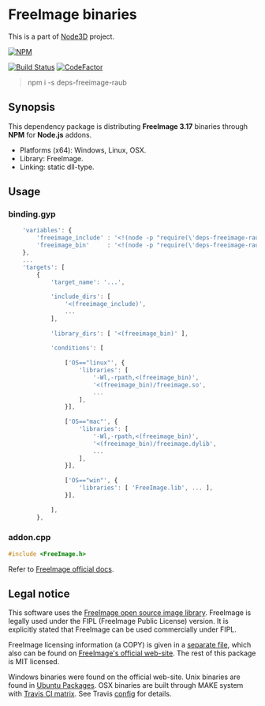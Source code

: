 # FreeImage binaries

This is a part of [Node3D](https://github.com/node-3d) project.

[![NPM](https://nodei.co/npm/deps-freeimage-raub.png?compact=true)](https://www.npmjs.com/package/deps-freeimage-raub)

[![Build Status](https://api.travis-ci.com/node-3d/deps-freeimage-raub.svg?branch=master)](https://travis-ci.com/node-3d/deps-freeimage-raub)
[![CodeFactor](https://www.codefactor.io/repository/github/node-3d/deps-freeimage-raub/badge)](https://www.codefactor.io/repository/github/node-3d/deps-freeimage-raub)

> npm i -s deps-freeimage-raub


## Synopsis

This dependency package is distributing **FreeImage 3.17**
binaries through **NPM** for **Node.js** addons.

* Platforms (x64): Windows, Linux, OSX.
* Library: FreeImage.
* Linking: static dll-type.


## Usage

### binding.gyp

```javascript
	'variables': {
		'freeimage_include' : '<!(node -p "require(\'deps-freeimage-raub\').include")',
		'freeimage_bin'     : '<!(node -p "require(\'deps-freeimage-raub\').bin")',
	},
	...
	'targets': [
		{
			'target_name': '...',
			
			'include_dirs': [
				'<(freeimage_include)',
				...
			],
			
			'library_dirs': [ '<(freeimage_bin)' ],
			
			'conditions': [
				
				['OS=="linux"', {
					'libraries': [
						'-Wl,-rpath,<(freeimage_bin)',
						'<(freeimage_bin)/freeimage.so',
						...
					],
				}],
				
				['OS=="mac"', {
					'libraries': [
						'-Wl,-rpath,<(freeimage_bin)',
						'<(freeimage_bin)/freeimage.dylib',
						...
					],
				}],
				
				['OS=="win"', {
					'libraries': [ 'FreeImage.lib', ... ],
				}],
				
			],
		},
```


### addon.cpp

```cpp
#include <FreeImage.h>
```

Refer to [FreeImage official docs](http://mirrors.dotsrc.org/pub/exherbo/FreeImage3170.pdf).


## Legal notice

This software uses the [FreeImage open source image library](http://freeimage.sourceforge.net).
FreeImage is legally used under the FIPL (FreeImage Public License) version.
It is explicitly stated that FreeImage can be used commercially under FIPL.

FreeImage licensing information (a COPY) is given in a [separate file](/FREEIMAGE_FIPL),
which also can be found on
[FreeImage's official web-site](http://freeimage.sourceforge.net/license.html).
The rest of this package is MIT licensed.

Windows binaries were found on the official web-site.
Unix binaries are found in
[Ubuntu Packages](https://packages.ubuntu.com/source/cosmic/freeimage).
OSX binaries are built through MAKE system with
[Travis CI matrix](https://travis-ci.com/node-3d/deps-freeimage-raub).
See Travis [config](https://github.com/node-3d/deps-freeimage-raub/blob/master/.travis.yml)
for details.
